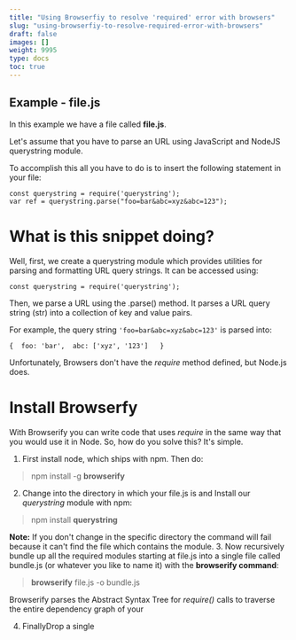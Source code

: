 ```yaml
---
title: "Using Browserfiy to resolve 'required' error with browsers"
slug: "using-browserfiy-to-resolve-required-error-with-browsers"
draft: false
images: []
weight: 9995
type: docs
toc: true
---
```


## Example - file.js
In this example we have a file called **file.js**.

Let's assume that you have to parse an URL using JavaScript and NodeJS querystring module. 



To accomplish this all you have to do is to insert the following statement in your file:

    const querystring = require('querystring'); 
    var ref = querystring.parse("foo=bar&abc=xyz&abc=123");

What is this snippet doing?
==
Well, first, we create a querystring module which provides utilities for parsing and formatting URL query strings. It can be accessed using:

    const querystring = require('querystring'); 

Then, we parse a URL using the .parse() method. It parses a URL query string (str) into a collection of key and value pairs.

For example, the query string `'foo=bar&abc=xyz&abc=123'` is parsed into:

    {  foo: 'bar',  abc: ['xyz', '123']   }

Unfortunately, Browsers don't have the *require* method defined, but Node.js does.

Install Browserfy
==
With Browserify you can write code that uses *require* in the same way that you would use it in Node.
So, how do you solve this? It's simple.

 1. First install node, which ships with npm. Then do:   

> npm install -g **browserify**

 2. Change into the directory in which your file.js is and Install our *querystring* module with npm:

> npm install **querystring**

**Note:** If you don't change in the specific directory the command will fail because it can't find the file which contains the module.
 3. Now recursively bundle up all the required modules starting at file.js into a single file called bundle.js (or whatever you like to name it) with the **browserify command**:

> **browserify** file.js -o bundle.js

Browserify parses the Abstract Syntax Tree for *require()* calls to traverse the entire dependency graph of your 

 4. FinallyDrop a single <script> tag into your html and you're done!

> `<script src="bundle.js"></script>`

What happens is that you get a combination of your old .js file (**file.js** that is) and your newly created **bundle.js** file. Those two files are merged into one single file.

> Important
> ===
>Please keep in mind that if you want to make any changes to your file.js and will not affect the behaviour of your program. **Your changes will only take effect if you edit the newly created bundle.js**

What does that mean?
==
This means that if you want to edit **file.js** for any reasons, the changes will not have any effects. You really have to edit **bundle.js** since it is a merge of **bundle.js** and **file.js**. 

